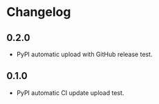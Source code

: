 # Changelog

## 0.2.0
- PyPI automatic upload with GitHub release test.

## 0.1.0
- PyPI automatic CI update upload test.
